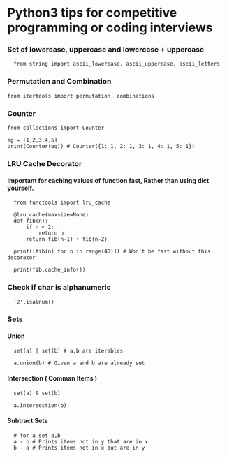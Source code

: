 # Python3 tips for competitive programming or coding interviews


### Set of lowercase, uppercase and lowercase + uppercase
```
  from string import ascii_lowercase, ascii_uppercase, ascii_letters
```

### Permutation and Combination
```
from itertools import permutation, combinations
```

### Counter
```
from collections import Counter

eg = [1,2,3,4,5]
print(Counter(eg)) # Counter({1: 1, 2: 1, 3: 1, 4: 1, 5: 1})
```

### LRU Cache Decorator
#### Important for caching values of function fast, Rather than using dict yourself.
```
  from functools import lru_cache

  @lru_cache(maxsize=None)
  def fib(n):
      if n < 2:
          return n
      return fib(n-1) + fib(n-2)

  print([fib(n) for n in range(40)]) # Won't be fast without this decorator

  print(fib.cache_info())

```

### Check if char is alphanumeric
```
  '2'.isalnum()
```

### Sets

#### Union

```
  set(a) | set(b) # a,b are iterables

  a.union(b) # Given a and b are already set
```

#### Intersection ( Comman Items )
```
  set(a) & set(b)

  a.intersection(b)
```

#### Subtract Sets

```
  # for a set a,b 
  a - b # Prints items not in y that are in x
  b - a # Prints items not in x but are in y
```

